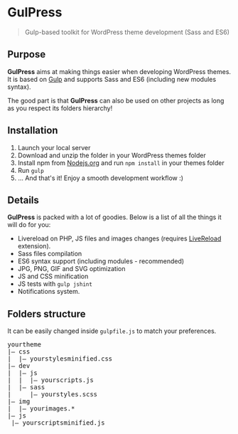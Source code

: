 # GulPress

> Gulp-based toolkit for WordPress theme development (Sass and ES6)

## Purpose

**GulPress** aims at making things easier when developing WordPress themes. It is based on [Gulp](http://gulpjs.com/) and supports Sass and ES6 (including new modules syntax).

The good part is that **GulPress** can also be used on other projects as long as you respect its folders hierarchy!

## Installation

1. Launch your local server
2. Download and unzip the folder in your WordPress themes folder
3. Install npm from [Nodejs.org](https://nodejs.org/) and run `npm install` in your themes folder
4. Run `gulp`
5. ... And that's it! Enjoy a smooth development workflow :)

## Details

**GulPress** is packed with a lot of goodies. Below is a list of all the things it will do for you:

- Livereload on PHP, JS files and images changes (requires [LiveReload](https://chrome.google.com/webstore/detail/livereload/jnihajbhpnppcggbcgedagnkighmdlei) extension).
- Sass files compilation
- ES6 syntax support (including modules - recommended)
- JPG, PNG, GIF and SVG optimization
- JS and CSS minification
- JS tests with `gulp jshint`
- Notifications system.

## Folders structure

It can be easily changed inside `gulpfile.js` to match your preferences.

<pre>yourtheme
|&mdash; css
|  |&mdash; yourstylesminified.css
|&mdash; dev
|  |&mdash; js
|  |  |&mdash; yourscripts.js
|  |&mdash; sass
|     |&mdash; yourstyles.scss
|&mdash; img
|  |&mdash; yourimages.*
|&mdash; js
 |&mdash; yourscriptsminified.js</pre>
